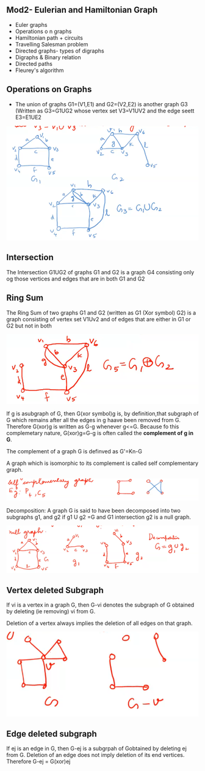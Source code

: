 Mod2- Eulerian and Hamiltonian Graph
---
- Euler graphs
- Operations o n graphs
- Hamiltonian path + circuits 
- Travelling Salesman problem
- Directed graphs- types of digraphs
- Digraphs & Binary relation
- Directed paths
- Fleurey's algorithm

## Operations on Graphs

- The union of graphs G1=(V1,E1) and G2=(V2,E2) is another graph G3 (Written as G3=G1UG2 whose vertex set V3=V1UV2 and the edge seett E3=E1UE2

![Mod2G1UG2](./img/Mod2G1UG2.png)

## Intersection
The Intersection G1UG2 of graphs G1 and G2 is a graph G4 consisting only og those vertices and edges that are in both G1 and G2

## Ring Sum

The Ring Sum of two graphs G1 and G2 (written as G1 (Xor symbol) G2) is a graph consisting of vertex set V1Uv2 and of edges that are either in G1 or G2 but not in both

![RingSum](./img/RingSum.png)

If g is asubgraph of G, then G(xor symbol)g is, by definition,that subgraph of G which remains after all the edges in g haave been removed from G. Therefore G(xor)g is written as G-g whenever g<=G. Because fo this complemetary nature, G(xor)g=G-g is often called the __complement of g in G__.

The complement of a graph G is definved as G'=Kn-G

A graph which is isomorphic to its complement is called self complementary graph.

![complementaryGraphEg](./img/complementaryGraphEg.png)

Decomposition: A graph G is said to have been decomposed into two subgraphs g1, and g2 if g1 U g2 =G and G1 intersection g2 is a null graph.

![decompositiongraph](./img/decompositiongraph.png)

## Vertex deleted Subgraph
If vi is a vertex in a graph G, then G-vi denotes the subgraph of G obtained by deleting (ie removing) vi from G. 

Deletion of a vertex always implies the deletion of all edges on that graph.

![vertexDelSubgraph](./img/vertexDelSubgraph.png)

## Edge deleted subgraph 
If ej is an edge in G, then G-ej is a subgrpah of Gobtained by deleting ej from G. Deletion of an edge does not imply deletion of its end vertices. Therefore G-ej = G(xor)ej



